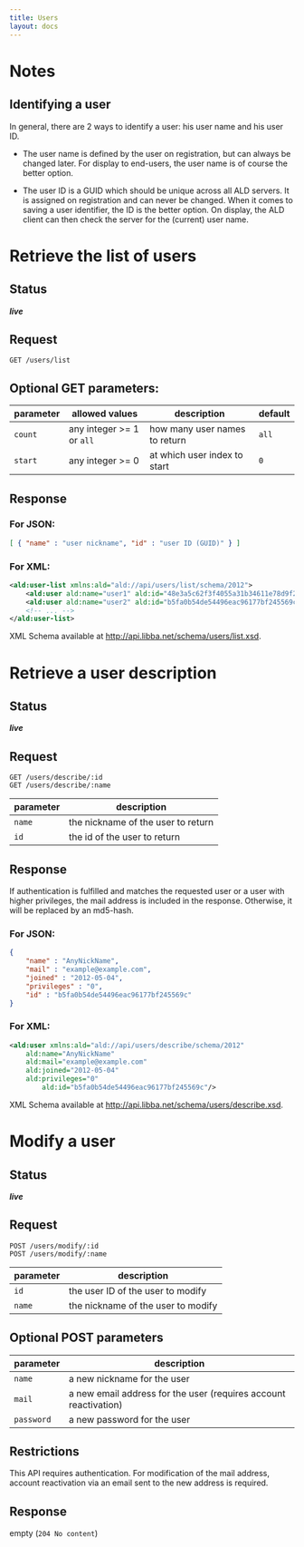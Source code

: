 ```yaml
---
title: Users
layout: docs
---
```


# Notes
## Identifying a user
In general, there are 2 ways to identify a user: his user name and his user ID.

* The user name is defined by the user on registration, but can always be changed later. For display to end-users, the user name is of course the better option.

* The user ID is a GUID which should be unique across all ALD servers. It is assigned on registration and can never be changed. When it comes to saving a user identifier, the ID is the better option. On display, the ALD client can then check the server for the (current) user name.

# Retrieve the list of users
## Status
***live***

## Request
```
GET /users/list
```

## Optional GET parameters:

parameter   | allowed values              | description                   | default
------------|-----------------------------|-------------------------------|---------
`count`     | any integer >= 1 or `all`   | how many user names to return | `all`
`start`     | any integer >= 0            | at which user index to start  | `0`

## Response
### For JSON:
```json
[ { "name" : "user nickname", "id" : "user ID (GUID)" } ]
```

### For XML:
```xml
<ald:user-list xmlns:ald="ald://api/users/list/schema/2012">
    <ald:user ald:name="user1" ald:id="48e3a5c62f3f4055a31b34611e78d9f2"/>
    <ald:user ald:name="user2" ald:id="b5fa0b54de54496eac96177bf245569c"/>
    <!-- ... -->
</ald:user-list>
```
XML Schema available at http://api.libba.net/schema/users/list.xsd.

# Retrieve a user description
## Status
***live***

## Request
```
GET /users/describe/:id
GET /users/describe/:name
```

parameter | description
----------|------------------------------------
`name`    | the nickname of the user to return
`id`      |  the id of the user to return

## Response

If authentication is fulfilled and matches the requested user or a user with higher privileges, the mail address is included in the response. Otherwise, it will be replaced by an md5-hash.

### For JSON:
```json
{
    "name" : "AnyNickName",
    "mail" : "example@example.com",
    "joined" : "2012-05-04",
    "privileges" : "0",
    "id" : "b5fa0b54de54496eac96177bf245569c"
}
```

### For XML:
```xml
<ald:user xmlns:ald="ald://api/users/describe/schema/2012"
	ald:name="AnyNickName"
	ald:mail="example@example.com"
	ald:joined="2012-05-04"
	ald:privileges="0"
        ald:id="b5fa0b54de54496eac96177bf245569c"/>
```
XML Schema available at http://api.libba.net/schema/users/describe.xsd.


# Modify a user
## Status
***live***

## Request
```
POST /users/modify/:id
POST /users/modify/:name
```

parameter | description
----------|-------------------------------
`id`      | the user ID of the user to modify
`name`    | the nickname of the user to modify

## Optional POST parameters
parameter | description
----------|----------------------
`name`    | a new nickname for the user
`mail`    | a new email address for the user (requires account reactivation)
`password`| a new password for the user

## Restrictions
This API requires authentication. For modification of the mail address, account reactivation via an email sent to the new address is required.

## Response
empty (`204 No content`)